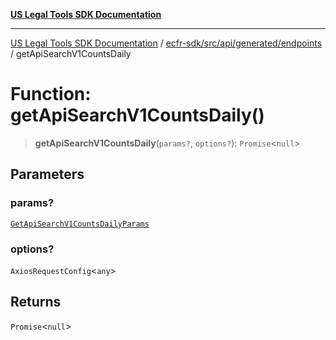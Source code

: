 [**US Legal Tools SDK Documentation**](../../../../../../README.md)

***

[US Legal Tools SDK Documentation](../../../../../../README.md) / [ecfr-sdk/src/api/generated/endpoints](../README.md) / getApiSearchV1CountsDaily

# Function: getApiSearchV1CountsDaily()

> **getApiSearchV1CountsDaily**(`params?`, `options?`): `Promise`\<`null`\>

## Parameters

### params?

[`GetApiSearchV1CountsDailyParams`](../../model/type-aliases/GetApiSearchV1CountsDailyParams.md)

### options?

`AxiosRequestConfig`\<`any`\>

## Returns

`Promise`\<`null`\>
